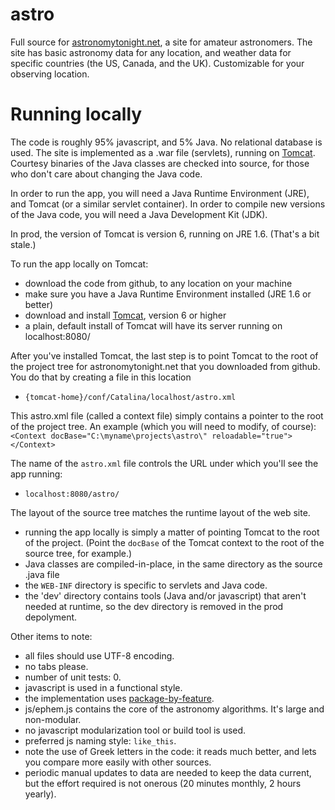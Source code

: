 # astro
Full source for [astronomytonight.net](http://astronomytonight.net/main/form.sky), a site for amateur astronomers. The site has basic astronomy data for any location, and weather data for specific countries (the US, Canada, and the UK). Customizable for your observing location.

# Running locally
The code is roughly 95% javascript, and 5% Java.
No relational database is used.
The site is implemented as a .war file (servlets), running on [Tomcat](http://tomcat.apache.org/whichversion.html). 
Courtesy binaries of the Java classes are checked into source, for those who don't care about changing the Java code.

In order to run the app, you will need a Java Runtime Environment (JRE), and Tomcat (or a similar servlet container). 
In order to compile new versions of the Java code, you will need a Java Development Kit (JDK).

In prod, the version of Tomcat is version 6, running on JRE 1.6. (That's a bit stale.)

To run the app locally on Tomcat:
* download the code from github, to any location on your machine
* make sure you have a Java Runtime Environment installed (JRE 1.6 or better)
* download and install [Tomcat](http://tomcat.apache.org/whichversion.html), version 6 or higher
* a plain, default install of Tomcat will have its server running on localhost:8080/

After you've installed Tomcat, the last step is to point Tomcat to the root of the project tree for astronomytonight.net 
that you downloaded from github. You do that by creating a file in this location
* `{tomcat-home}/conf/Catalina/localhost/astro.xml`

This astro.xml file (called a context file) simply contains a pointer to the root of the project tree. An example (which you will need to modify, of course):
`<Context docBase="C:\myname\projects\astro\" reloadable="true"></Context>`

The name of the `astro.xml` file controls the URL under which you'll see the app running:  
* `localhost:8080/astro/`

The layout of the source tree matches the runtime layout of the web site.  
* running the app locally is simply a matter of pointing Tomcat to the root of the project. (Point the `docBase` of the Tomcat context to the root of the source tree, for example.) 
* Java classes are compiled-in-place, in the same directory as the source .java file 
* the `WEB-INF` directory is specific to servlets and Java code. 
* the 'dev' directory contains tools (Java and/or javascript) that aren't needed at runtime, so the dev directory is removed in the prod depolyment.

Other items to note:
* all files should use UTF-8 encoding.
* no tabs please.
* number of unit tests: 0.
* javascript is used in a functional style.
* the implementation uses [package-by-feature](http://www.javapractices.com/topic/TopicAction.do?Id=205).
* js/ephem.js contains the core of the astronomy algorithms. It's large and non-modular.
* no javascript modularization tool or build tool is used.
* preferred js naming style: `like_this`.
* note the use of Greek letters in the code: it reads much better, and lets you compare more easily with other sources.
* periodic manual updates to data are needed to keep the data current, but the effort required is not onerous (20 minutes monthly, 2 hours yearly).